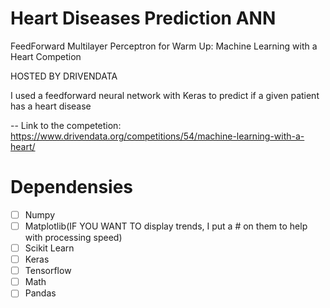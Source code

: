 # Heart Diseases Prediction ANN

FeedForward Multilayer Perceptron for Warm Up: Machine Learning with a Heart Competion

HOSTED BY DRIVENDATA

I used a feedforward neural network with Keras to predict if a given patient has a heart disease 

-- Link to the competetion: https://www.drivendata.org/competitions/54/machine-learning-with-a-heart/

# Dependensies 
- [ ] Numpy
- [ ] Matplotlib(IF YOU WANT TO display trends, I put a # on them to help with processing speed)
- [ ] Scikit Learn
- [ ] Keras
- [ ] Tensorflow
- [ ] Math
- [ ] Pandas
